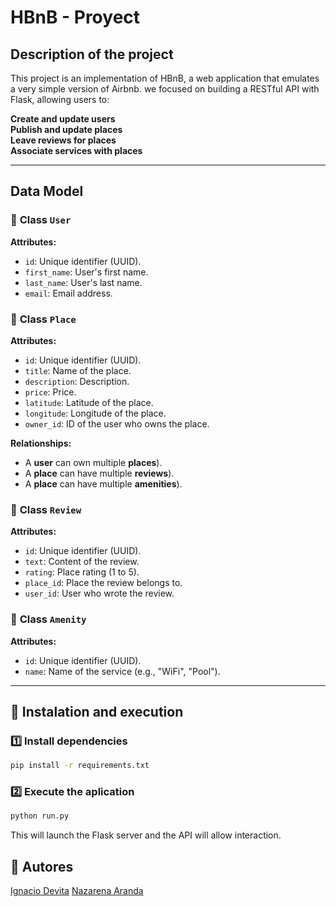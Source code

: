 #  HBnB - Proyect

##  Description of the project

This project is an implementation of HBnB, a web application that emulates a very simple version of Airbnb. we focused on building a RESTful API with Flask, allowing users to:

**Create and update users**  
**Publish and update places**  
**Leave reviews for places**  
**Associate services with places**  


---

## Data Model

### 📌 **Class `User`**
**Attributes:**
- `id`: Unique identifier (UUID).
- `first_name`: User's first name.
- `last_name`: User's last name.
- `email`: Email address.

### 📌 **Class `Place`**
**Attributes:**
- `id`: Unique identifier (UUID).
- `title`: Name of the place.
- `description`: Description.
- `price`: Price.
- `latitude`: Latitude of the place.
- `longitude`: Longitude of the place.
- `owner_id`: ID of the user who owns the place.

**Relationships:**
- A **user** can own multiple **places**).
- A **place** can have multiple **reviews**).
- A **place** can have multiple **amenities**).

### 📌 **Class `Review`**
**Attributes:**
- `id`: Unique identifier (UUID).
- `text`: Content of the review.
- `rating`: Place rating (1 to 5).
- `place_id`: Place the review belongs to.
- `user_id`: User who wrote the review.

### 📌 **Class `Amenity`**
**Attributes:**
- `id`: Unique identifier (UUID).
- `name`: Name of the service (e.g., "WiFi", "Pool").

---

## 🚀 Instalation and execution

### 1️⃣ Install dependencies
```bash
pip install -r requirements.txt
```

### 2️⃣ Execute the aplication
```bash
python run.py
```

This will launch the Flask server and the API will allow interaction.

## 📌 **Autores**
[Ignacio Devita](https://github.com/nyacho04)
[Nazarena Aranda](https://github.com/nazarena-aranda)
